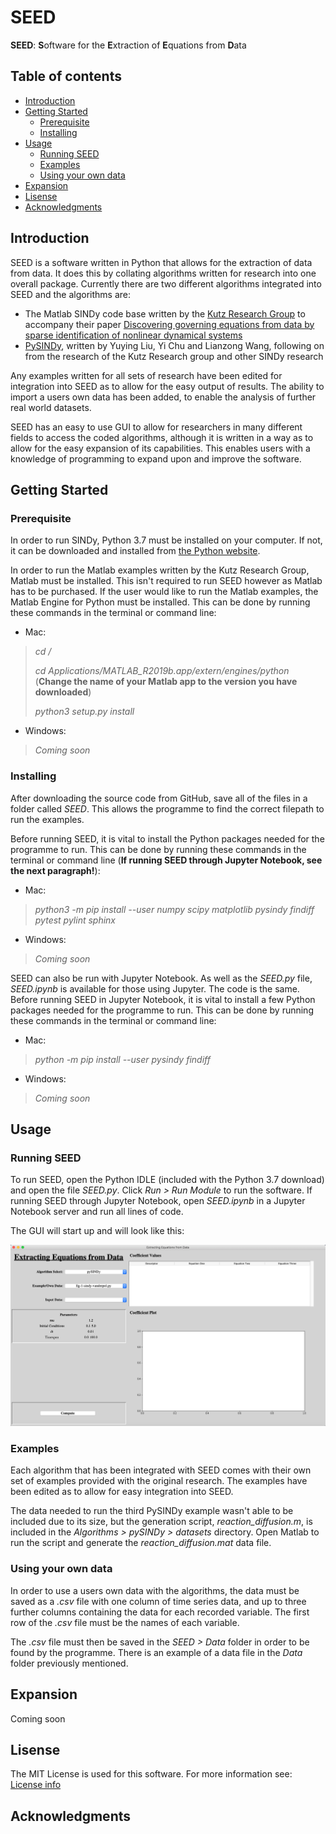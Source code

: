 # SEED
 
**SEED**: **S**oftware for the **E**xtraction of **E**quations from **D**ata

## Table of contents
* [Introduction](#introduction)
* [Getting Started](#getting-started)
	* [Prerequisite](#prerequisite)
	* [Installing](#installing)
* [Usage](#usage)
	* [Running SEED](#running-SEED)
	* [Examples](#examples)
	* [Using your own data](#using-your-own-data)
* [Expansion](#expansion)
* [Lisense](#lisense)
* [Acknowledgments](#acknowledgments)

## Introduction
SEED is a software written in Python that allows for the extraction of data from data. It does this by collating algorithms written for research into one overall package. Currently there are two different algorithms integrated into SEED and the algorithms are:

* The Matlab SINDy code base written by the [Kutz Research Group](https://faculty.washington.edu/kutz/page26/) to accompany their paper [Discovering governing equations from data by sparse identification of nonlinear dynamical systems](https://www.pnas.org/content/113/15/3932.abstract)
* [PySINDy](https://github.com/luckystarufo/pySINDy), written by Yuying Liu, Yi Chu and Lianzong Wang, following on from the research of the Kutz Research group and other SINDy research

Any examples written for all sets of research have been edited for integration into SEED as to allow for the easy output of results. The ability to import a users own data has been added, to enable the analysis of further real world datasets.

SEED has an easy to use GUI to allow for researchers in many different fields to access the coded algorithms, although it is written in a way as to allow for the easy expansion of its capabilities. This enables users with a knowledge of programming to expand upon and improve the software.

## Getting Started

### Prerequisite
In order to run SINDy, Python 3.7 must be installed on your computer. If not, it can be downloaded and installed from [the Python website](https://www.python.org/downloads/release/python-377/).

In order to run the Matlab examples written by the Kutz Research Group, Matlab must be installed. This isn't required to run SEED however as Matlab has to be purchased. If the user would like to run the Matlab examples, the Matlab Engine for Python must be installed. This can be done by running these commands in the terminal or command line:

* Mac: 

> _cd /_
> 
> _cd Applications/MATLAB\_R2019b.app/extern/engines/python_
> <br />(**Change the name of your Matlab app to the version you have downloaded**)
> 
> _python3 setup.py install_

* Windows:

> _Coming soon_

### Installing
After downloading the source code from GitHub, save all of the files in a folder called _SEED_. This allows the programme to find the correct filepath to run the examples.

Before running SEED, it is vital to install the Python packages needed for the programme to run. This can be done by running these commands in the terminal or command line (**If running SEED through Jupyter Notebook, see the next paragraph!**):

* Mac: 

> _python3 -m pip install --user numpy scipy matplotlib pysindy findiff pytest pylint sphinx_

* Windows:

> _Coming soon_

SEED can also be run with Jupyter Notebook. As well as the _SEED.py_ file, _SEED.ipynb_ is available for those using Jupyter. The code is the same. Before running SEED in Jupyter Notebook, it is vital to install a few Python packages needed for the programme to run. This can be done by running these commands in the terminal or command line:

* Mac: 

> _python -m pip install --user pysindy findiff_

* Windows:

> _Coming soon_

## Usage

### Running SEED
To run SEED, open the Python IDLE (included with the Python 3.7 download) and open the file _SEED.py_. Click _Run > Run Module_ to run the software. If running SEED through Jupyter Notebook, open _SEED.ipynb_ in a Jupyter Notebook server and run all lines of code. 

The GUI will start up and will look like this:

![SEED GUI](GUI.png)

### Examples
Each algorithm that has been integrated with SEED comes with their own set of examples provided with the original research. The examples have been edited as to allow for easy integration into SEED. 

The data needed to run the third PySINDy example wasn't able to be included due to its size, but the generation script, _reaction\_diffusion.m_, is included in the _Algorithms > pySINDy > datasets_ directory. Open Matlab to run the script and generate the _reaction\_diffusion.mat_ data file.

### Using your own data
In order to use a users own data with the algorithms, the data must be saved as a _.csv_ file with one column of time series data, and up to three further columns containing the data for each recorded variable. The first row of the _.csv_ file must be the names of each variable.

The _.csv_ file must then be saved in the _SEED > Data_ folder in order to be found by the programme. There is an example of a data file in the _Data_ folder previously mentioned.

## Expansion
Coming soon

## Lisense
The MIT License is used for this software. For more information see: [License info](https://github.com/M-Vause/SEED/blob/master/LICENSE)

## Acknowledgments


